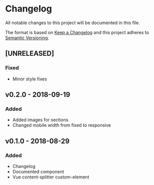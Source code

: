 # Changelog
All notable changes to this project will be documented in this file.

The format is based on [Keep a Changelog](http://keepachangelog.com/en/1.0.0/)
and this project adheres to [Semantic Versioning](http://semver.org/spec/v2.0.0.html).

<!--
## [UNRELEASED]
### Added
### Changed
### Deprecated
### Removed
### Fixed
### Security
-->

## [UNRELEASED]

### Fixed
- Minor style fixes


## v0.2.0 - 2018-09-19

### Added
- Added images for sections
- Changed mobile width from fixed to responsive




## v0.1.0 - 2018-08-29

### Added
- Changelog
- Documented component
- Vue content-splitter custom-element